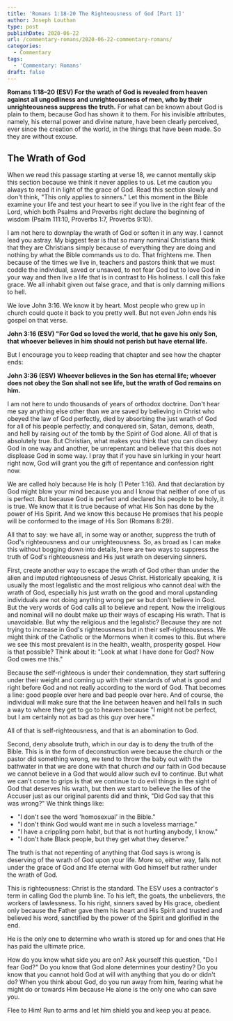 ```yaml
---
title: 'Romans 1:18-20 The Righteousness of God [Part 1]'
author: Joseph Louthan
type: post
publishDate: 2020-06-22
url: /commentary-romans/2020-06-22-commentary-romans/
categories:
  - Commentary
tags:
  - 'Commentary: Romans'
draft: false
---
```


**Romans 1:18–20 (ESV) For the wrath of God is revealed from heaven against all ungodliness and unrighteousness of men, who by their unrighteousness suppress the truth.** For what can be known about God is plain to them, because God has shown it to them. For his invisible attributes, namely, his eternal power and divine nature, have been clearly perceived, ever since the creation of the world, in the things that have been made. So they are without excuse. 

## The Wrath of God

When we read this passage starting at verse 18, we cannot mentally skip this section because we think it never applies to us. Let me caution you always to read it in light of the grace of God. Read this section slowly and don't think, "This only applies to sinners." Let this moment in the Bible examine your life and test your heart to see if you live in the right fear of the Lord, which both Psalms and Proverbs right declare the beginning of wisdom (Psalm 111:10, Proverbs 1:7, Proverbs 9:10). 

I am not here to downplay the wrath of God or soften it in any way. I cannot lead you astray. My biggest fear is that so many nominal Christians think that they are Christians simply because of everything they are doing and nothing by what the Bible commands us to do. That frightens me. Then because of the times we live in, teachers and pastors think that we must coddle the individual, saved or unsaved, to not fear God but to love God in your way and then live a life that is in contrast to His holiness. I call this fake grace. We all inhabit given out false grace, and that is only damning millions to hell.

We love John 3:16. We know it by heart. Most people who grew up in church could quote it back to you pretty well. But not even John ends his gospel on that verse.

**John 3:16 (ESV) "For God so loved the world, that he gave his only Son, that whoever believes in him should not perish but have eternal life.** 

But I encourage you to keep reading that chapter and see how the chapter ends:

**John 3:36 (ESV) Whoever believes in the Son has eternal life; whoever does not obey the Son shall not see life, but the wrath of God remains on him.** 

I am not here to undo thousands of years of orthodox doctrine. Don't hear me say anything else other than we are saved by believing in Christ who obeyed the law of God perfectly, died by absorbing the just wrath of God for all of his people perfectly, and conquered sin, Satan, demons, death, and hell by raising out of the tomb by the Spirit of God alone. All of that is absolutely true. But Christian, what makes you think that you can disobey God in one way and another, be unrepentant and believe that this does not displease God in some way. I pray that if you have sin lurking in your heart right now, God will grant you the gift of repentance and confession right now.

We are called holy because He is holy (1 Peter 1:16). And that declaration by God might blow your mind because you and I know that neither of one of us is perfect. But because God is perfect and declared his people to be holy, it is true. We know that it is true because of what His Son has done by the power of His Spirit. And we know this because He promises that his people will be conformed to the image of His Son (Romans 8:29).

All that to say: we have all, in some way or another, suppress the truth of God's righteousness and our unrighteousness. So, as broad as I can make this without bogging down into details, here are two ways to suppress the truth of God's righteousness and His just wrath on deserving sinners. 

First, create another way to escape the wrath of God other than under the alien and imputed righteousness of Jesus Christ. Historically speaking, it is usually the most legalistic and the most religious who cannot deal with the wrath of God, especially his just wrath on the good and moral upstanding individuals are not doing anything wrong per se but don't believe in God. But the very words of God calls all to believe and repent. Now the irreligious and nominal will no doubt make up their ways of escaping His wrath. That is unavoidable. But why the religious and the legalistic? Because they are not trying to increase in God's righteousness but in their self-righteousness. We might think of the Catholic or the Mormons when it comes to this. But where we see this most prevalent is in the health, wealth, prosperity gospel. How is that possible? Think about it: "Look at what I have done for God? Now God owes me this."

Because the self-righteous is under their condemnation, they start suffering under their weight and coming up with their standards of what is good and right before God and not really according to the word of God. That becomes a line: good people over here and bad people over here. And of course, the individual will make sure that the line between heaven and hell falls in such a way to where they get to go to heaven because "I might not be perfect, but I am certainly not as bad as this guy over here."

All of that is self-righteousness, and that is an abomination to God.

Second, deny absolute truth, which in our day is to deny the truth of the Bible. This is in the form of deconstruction were because the church or the pastor did something wrong, we tend to throw the baby out with the bathwater in that we are done with that church *and* our faith in God because we cannot believe in a God that would allow such evil to continue. But what we can't come to grips is that we continue to do evil things in the sight of God that deserves his wrath, but then we start to believe the lies of the Accuser just as our original parents did and think, "Did God say that this was wrong?" We think things like:

- "I don't see the word 'homosexual' in the Bible." 
- "I don't think God would want me in such a loveless marriage."
- "I have a crippling porn habit, but that is not hurting anybody, I know." 
- "I don't hate Black people, but they get what they deserve." 

The truth is that not repenting of anything that God says is wrong is deserving of the wrath of God upon your life. More so, either way, falls not under the grace of God and life eternal with God himself but rather under the wrath of God.

This is righteousness: Christ is the standard. The ESV uses a contractor's term in calling God the plumb line. To his left, the goats, the unbelievers, the workers of lawlessness. To his right, sinners saved by His grace, obedient only because the Father gave them his heart and His Spirit and trusted and believed his word, sanctified by the power of the Spirit and glorified in the end. 

He is the only one to determine who wrath is stored up for and ones that He has paid the ultimate price.

How do you know what side you are on? Ask yourself this question, "Do I fear God?" Do you know that God alone determines your destiny? Do you know that you cannot hold God at will with anything that you do or didn't do? When you think about God, do you run away from him, fearing what he might do or towards Him because He alone is the only one who can save you.

Flee to Him! Run to arms and let him shield you and keep you at peace.